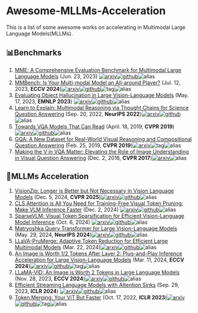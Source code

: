 # Awesome-MLLMs-Acceleration
This is a list of some awesome works on accelerating in Multimodal Large Language Models(MLLMs).



## :bar_chart:Benchmarks

1. [MME: A Comprehensive Evaluation Benchmark for Multimodal Large Language Models](https://arxiv.org/abs/2306.13394) (Jun. 23, 2023) [![arxiv](https://img.shields.io/badge/arXiv-b31b1b.svg)](https://arxiv.org/abs/2306.13394)[![github](https://img.shields.io/github/stars/BradyFU/Awesome-Multimodal-Large-Language-Models)](https://github.com/BradyFU/Awesome-Multimodal-Large-Language-Models)![alias](https://img.shields.io/badge/MME-black)
2. [MMBench: Is Your Multi-modal Model an All-around Player?](https://arxiv.org/abs/2307.06281) (Jul. 12, 2023, **ECCV 2024**)[![arxiv](https://img.shields.io/badge/arXiv-b31b1b.svg)](https://arxiv.org/abs/2307.06281)[![github](https://img.shields.io/github/stars/open-compass/VLMEvalKit)](https://github.com/open-compass/VLMEvalKit)![tag](https://img.shields.io/badge/Oral-FF4D00)![alias](https://img.shields.io/badge/MMBench-black)
3. [Evaluating Object Hallucination in Large Vision-Language Models](https://arxiv.org/abs/2305.10355) (May. 17, 2023, **EMNLP 2023**) [![arxiv](https://img.shields.io/badge/arXiv-b31b1b.svg)](https://arxiv.org/abs/2305.10355)[![github](https://img.shields.io/github/stars/AoiDragon/POPE)](https://github.com/AoiDragon/POPE)![alias](https://img.shields.io/badge/PoPE-black)
4. [Learn to Explain: Multimodal Reasoning via Thought Chains for Science Question Answering](https://arxiv.org/abs/2209.09513) (Sep. 20, 2022, **NeurIPS 2022**)[![arxiv](https://img.shields.io/badge/arXiv-b31b1b.svg)](https://arxiv.org/abs/2209.09513)[![github](https://img.shields.io/github/stars/lupantech/ScienceQA)](https://github.com/lupantech/ScienceQA)![alias](https://img.shields.io/badge/ScienceQA-black)
5. [Towards VQA Models That Can Read](https://arxiv.org/abs/1904.08920) (April. 18, 2019, **CVPR 2019**)[![arxiv](https://img.shields.io/badge/arXiv-b31b1b.svg)](https://arxiv.org/abs/1904.08920)[![github](https://img.shields.io/github/stars/facebookresearch/mmf)](https://github.com/facebookresearch/mmf)![alias](https://img.shields.io/badge/TextVQA-black)
6. [GQA: A New Dataset for Real-World Visual Reasoning and Compositional Question Answering](https://arxiv.org/abs/1902.09506) (Feb. 25, 2019, **CVPR 2019**)[![arxiv](https://img.shields.io/badge/arXiv-b31b1b.svg)](https://arxiv.org/abs/1902.09506)![tag](https://img.shields.io/badge/Oral-FF4D00)![alias](https://img.shields.io/badge/GQA-black)
7. [Making the V in VQA Matter: Elevating the Role of Image Understanding in Visual Question Answering](https://arxiv.org/abs/1612.00837) (Dec. 2, 2016, **CVPR 2017**)[![arxiv](https://img.shields.io/badge/arXiv-b31b1b.svg)](https://arxiv.org/abs/1902.09506)![alias](https://img.shields.io/badge/VQAv2-black)



## :clap:MLLMs Acceleration

1. [VisionZip: Longer is Better but Not Necessary in Vision Language Models](https://arxiv.org/abs/2412.04467) (Dec. 5, 2024, **CVPR 2025**)[![arxiv](https://img.shields.io/badge/arXiv-b31b1b.svg)](https://arxiv.org/abs/2412.04467)[![github](https://img.shields.io/github/stars/dvlab-research/VisionZip)](https://github.com/dvlab-research/VisionZip)![alias](https://img.shields.io/badge/VisionZip-black)
2. [CLS Attention is All You Need for Training-Free Visual Token Pruning: Make VLM Inference Faster](http://arxiv.org/abs/2412.01818) (Dec. 2, 2024) [![arxiv](https://img.shields.io/badge/arXiv-b31b1b.svg)](https://arxiv.org/abs/2412.01818)[![github](https://img.shields.io/github/stars/Theia-4869/FasterVLM)](https://github.com/Theia-4869/FasterVLM)![alias](https://img.shields.io/badge/FasterVLM-black)
3. [SparseVLM: Visual Token Sparsification for Efficient Vision-Language Model Inference](https://arxiv.org/abs/2410.04417) (Oct. 6, 2024) [![arxiv](https://img.shields.io/badge/arXiv-b31b1b.svg)](https://arxiv.org/abs/2410.04417)[![github](https://img.shields.io/github/stars/Gumpest/SparseVLMs)](https://github.com/Gumpest/SparseVLMs)![alias](https://img.shields.io/badge/SparseVLM-black)
4. [Matryoshka Query Transformer for Large Vision-Language Models](https://arxiv.org/abs/2405.19315) (May. 29, 2024, **NeurIPS 2024**)[![arxiv](https://img.shields.io/badge/arXiv-b31b1b.svg)](https://arxiv.org/abs/2405.19315)[![github](https://img.shields.io/github/stars/gordonhu608/MQT-LLaVA)](https://github.com/gordonhu608/MQT-LLaVA)![alias](https://img.shields.io/badge/MQT-black)
5. [LLaVA-PruMerge: Adaptive Token Reduction for Efficient Large Multimodal Models](https://arxiv.org/abs/2403.15388) (Mar. 22, 2024)[![arxiv](https://img.shields.io/badge/arXiv-b31b1b.svg)](https://arxiv.org/abs/2403.15388)[![github](https://img.shields.io/github/stars/42Shawn/LLaVA-PruMerge)](https://github.com/42Shawn/LLaVA-PruMerge)![alias](https://img.shields.io/badge/PruMerge-black)
6. [An Image is Worth 1/2 Tokens After Layer 2: Plug-and-Play Inference Acceleration for Large Vision-Language Models](https://arxiv.org/abs/2403.06764) (Mar. 11, 2024, **ECCV 2024**)[![arxiv](https://img.shields.io/badge/arXiv-b31b1b.svg)](https://arxiv.org/abs/2403.06764)[![github](https://img.shields.io/github/stars/pkunlp-icler/FastV)](https://github.com/pkunlp-icler/FastV)![tag](https://img.shields.io/badge/Oral-FF4D00)![alias](https://img.shields.io/badge/FastV-black)
7. [LLaMA-VID: An Image is Worth 2 Tokens in Large Language Models](https://arxiv.org/abs/2311.17043) (Nov. 28, 2023, **ECCV 2024**)[![arxiv](https://img.shields.io/badge/arXiv-b31b1b.svg)](https://arxiv.org/abs/2311.17043)[![github](https://img.shields.io/github/stars/dvlab-research/LLaMA-VID)](https://github.com/dvlab-research/LLaMA-VID)![alias](https://img.shields.io/badge/LLaMAVID-black)
8. [Efficient Streaming Language Models with Attention Sinks](https://arxiv.org/abs/2309.17453) (Sep. 29, 2023, **ICLR 2024**) [![arxiv](https://img.shields.io/badge/arXiv-b31b1b.svg)](https://arxiv.org/abs/2309.17453)[![github](https://img.shields.io/github/stars/mit-han-lab/streaming-llm)](https://github.com/mit-han-lab/streaming-llm)![alias](https://img.shields.io/badge/StreamLLM-black)
9. [Token Merging: Your ViT But Faster](https://arxiv.org/abs/2210.09461v3) (Oct. 17, 2022, **ICLR 2023**)[![arxiv](https://img.shields.io/badge/arXiv-b31b1b.svg)](https://arxiv.org/abs/2210.09461v3)[![github](https://img.shields.io/github/stars/facebookresearch/ToMe)](https://github.com/facebookresearch/ToMe)![tag](https://img.shields.io/badge/Oral-FF4D00)![alias](https://img.shields.io/badge/ToMe-black)

